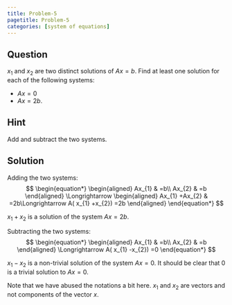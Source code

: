 ```yaml
---
title: Problem-5
pagetitle: Problem-5
categories: [system of equations]
---
```


## Question

$x_{1}$ and $x_{2}$ are two distinct solutions of $Ax=b$. Find at least one solution for each of the following systems:

- $Ax=0$ 
- $Ax=2b$.



## Hint

Add and subtract the two systems.



## Solution

Adding the two systems:
$$
\begin{equation*}
\begin{aligned}
Ax_{1} & =b\\
Ax_{2} & =b
\end{aligned} \Longrightarrow \begin{aligned}
Ax_{1} +Ax_{2} & =2b\Longrightarrow A( x_{1} +x_{2}) =2b
\end{aligned}
\end{equation*}
$$

$x_1 + x_2$ is a solution of the system $Ax = 2b$.

Subtracting the two systems:
$$
\begin{equation*}
\begin{aligned}
Ax_{1} & =b\\
Ax_{2} & =b
\end{aligned} \Longrightarrow A( x_{1} -x_{2}) =0
\end{equation*}
$$

$x_1 - x_2$ is a non-trivial solution of the system $Ax = 0$. It should be clear that $0$ is a trivial solution to $Ax = 0$.

Note that we have abused the notations a bit here. $x_{1}$ and $x_{2}$ are vectors and not components of the vector $x$.
